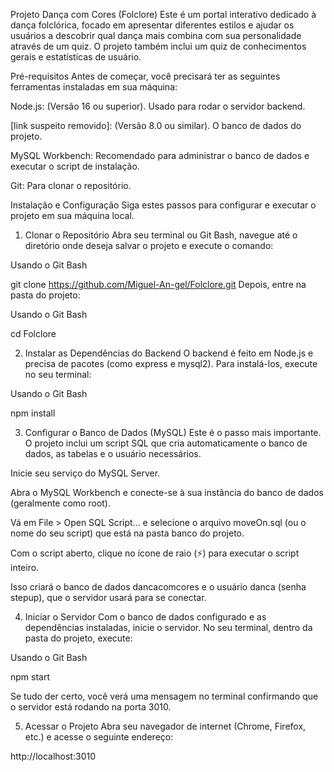 Projeto Dança com Cores (Folclore)
Este é um portal interativo dedicado à dança folclórica, focado em apresentar diferentes estilos e ajudar os usuários a descobrir qual dança mais combina com sua personalidade através de um quiz. O projeto também inclui um quiz de conhecimentos gerais e estatísticas de usuário.

Pré-requisitos
Antes de começar, você precisará ter as seguintes ferramentas instaladas em sua máquina:

Node.js: (Versão 16 ou superior). Usado para rodar o servidor backend.

[link suspeito removido]: (Versão 8.0 ou similar). O banco de dados do projeto.

MySQL Workbench: Recomendado para administrar o banco de dados e executar o script de instalação.

Git: Para clonar o repositório.

Instalação e Configuração
Siga estes passos para configurar e executar o projeto em sua máquina local.

1. Clonar o Repositório
Abra seu terminal ou Git Bash, navegue até o diretório onde deseja salvar o projeto e execute o comando:

Usando o Git Bash

git clone https://github.com/Miguel-An-gel/Folclore.git
Depois, entre na pasta do projeto:

Usando o Git Bash

cd Folclore

2. Instalar as Dependências do Backend
O backend é feito em Node.js e precisa de pacotes (como express e mysql2). Para instalá-los, execute no seu terminal:

Usando o Git Bash

npm install

3. Configurar o Banco de Dados (MySQL)
Este é o passo mais importante. O projeto inclui um script SQL que cria automaticamente o banco de dados, as tabelas e o usuário necessários.

Inicie seu serviço do MySQL Server.

Abra o MySQL Workbench e conecte-se à sua instância do banco de dados (geralmente como root).

Vá em File > Open SQL Script... e selecione o arquivo moveOn.sql (ou o nome do seu script) que está na pasta banco do projeto.

Com o script aberto, clique no ícone de raio (⚡) para executar o script inteiro.

Isso criará o banco de dados dancacomcores e o usuário danca (senha stepup), que o servidor usará para se conectar.

4. Iniciar o Servidor
Com o banco de dados configurado e as dependências instaladas, inicie o servidor. No seu terminal, dentro da pasta do projeto, execute:

Usando o Git Bash

npm start

Se tudo der certo, você verá uma mensagem no terminal confirmando que o servidor está rodando na porta 3010.

5. Acessar o Projeto
Abra seu navegador de internet (Chrome, Firefox, etc.) e acesse o seguinte endereço:

http://localhost:3010
